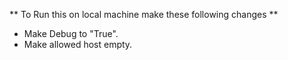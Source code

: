 ** To Run this on local machine make these following changes **

- Make Debug to "True".
- Make allowed host empty.
